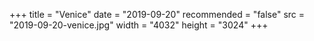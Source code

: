 +++
title = "Venice"
date = "2019-09-20"
recommended = "false"
src = "2019-09-20-venice.jpg"
width = "4032"
height = "3024"
+++
